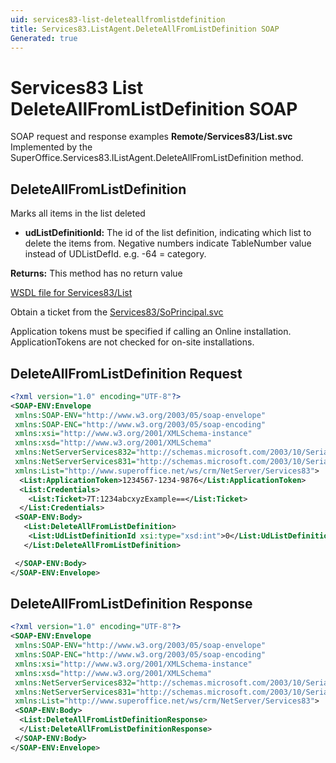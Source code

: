 ```yaml
---
uid: services83-list-deleteallfromlistdefinition
title: Services83.ListAgent.DeleteAllFromListDefinition SOAP
Generated: true
---
```


# Services83 List DeleteAllFromListDefinition SOAP

SOAP request and response examples **Remote/Services83/List.svc**
Implemented by the <see cref="M:SuperOffice.Services83.IListAgent.DeleteAllFromListDefinition">SuperOffice.Services83.IListAgent.DeleteAllFromListDefinition</see> method.

## DeleteAllFromListDefinition

Marks all items in the list deleted

* **udListDefinitionId:** The id of the list definition, indicating which list to delete the items from. Negative numbers indicate TableNumber value instead of UDListDefId. e.g. -64 = category.

**Returns:** This method has no return value


[WSDL file for Services83/List](../Services83-List.md)

Obtain a ticket from the [Services83/SoPrincipal.svc](../SoPrincipal/index.md)

Application tokens must be specified if calling an Online installation. ApplicationTokens are not checked for on-site installations.

## DeleteAllFromListDefinition Request

```xml
<?xml version="1.0" encoding="UTF-8"?>
<SOAP-ENV:Envelope
 xmlns:SOAP-ENV="http://www.w3.org/2003/05/soap-envelope"
 xmlns:SOAP-ENC="http://www.w3.org/2003/05/soap-encoding"
 xmlns:xsi="http://www.w3.org/2001/XMLSchema-instance"
 xmlns:xsd="http://www.w3.org/2001/XMLSchema"
 xmlns:NetServerServices832="http://schemas.microsoft.com/2003/10/Serialization/Arrays"
 xmlns:NetServerServices831="http://schemas.microsoft.com/2003/10/Serialization/"
 xmlns:List="http://www.superoffice.net/ws/crm/NetServer/Services83">
  <List:ApplicationToken>1234567-1234-9876</List:ApplicationToken>
  <List:Credentials>
    <List:Ticket>7T:1234abcxyzExample==</List:Ticket>
  </List:Credentials>
 <SOAP-ENV:Body>
   <List:DeleteAllFromListDefinition>
    <List:UdListDefinitionId xsi:type="xsd:int">0</List:UdListDefinitionId>
   </List:DeleteAllFromListDefinition>

 </SOAP-ENV:Body>
</SOAP-ENV:Envelope>

```


## DeleteAllFromListDefinition Response

```xml
<?xml version="1.0" encoding="UTF-8"?>
<SOAP-ENV:Envelope
 xmlns:SOAP-ENV="http://www.w3.org/2003/05/soap-envelope"
 xmlns:SOAP-ENC="http://www.w3.org/2003/05/soap-encoding"
 xmlns:xsi="http://www.w3.org/2001/XMLSchema-instance"
 xmlns:xsd="http://www.w3.org/2001/XMLSchema"
 xmlns:NetServerServices832="http://schemas.microsoft.com/2003/10/Serialization/Arrays"
 xmlns:NetServerServices831="http://schemas.microsoft.com/2003/10/Serialization/"
 xmlns:List="http://www.superoffice.net/ws/crm/NetServer/Services83">
 <SOAP-ENV:Body>
  <List:DeleteAllFromListDefinitionResponse>
  </List:DeleteAllFromListDefinitionResponse>
 </SOAP-ENV:Body>
</SOAP-ENV:Envelope>

```

